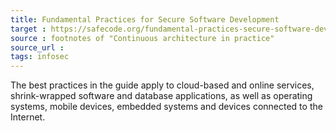 ```yaml
---
title: Fundamental Practices for Secure Software Development
target : https://safecode.org/fundamental-practices-secure-software-development/
source : footnotes of "Continuous architecture in practice"
source_url : 
tags: infosec
---
```


The best practices in the guide apply to cloud-based and online services, shrink-wrapped software and database applications, as well as operating systems, mobile devices, embedded systems and devices connected to the Internet.